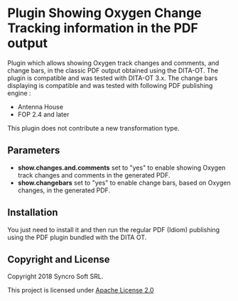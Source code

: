 # Plugin Showing Oxygen Change Tracking information in the PDF output
Plugin which allows showing Oxygen track changes and comments, and change bars, in the classic PDF output obtained using the DITA-OT.
The plugin is compatible and was tested with DITA-OT 3.x.
The change bars displaying is compatible and was tested with following PDF publishing engine :
* Antenna House 
* FOP 2.4 and later

This plugin does not contribute a new transformation type.

## Parameters
* __show.changes.and.comments__ set to "yes" to enable showing Oxygen track changes and comments in the generated PDF.
* __show.changebars__ set to "yes" to enable change bars, based on Oxygen changes, in the generated PDF.

## Installation
You just need to install it and then run the regular PDF (Idiom) publishing using the PDF plugin bundled with the DITA OT.

Copyright and License
---------------------
Copyright 2018 Syncro Soft SRL.

This project is licensed under [Apache License 2.0](https://github.com/oxygenxml/dita-classic-pdf-review/blob/master/LICENSE)
